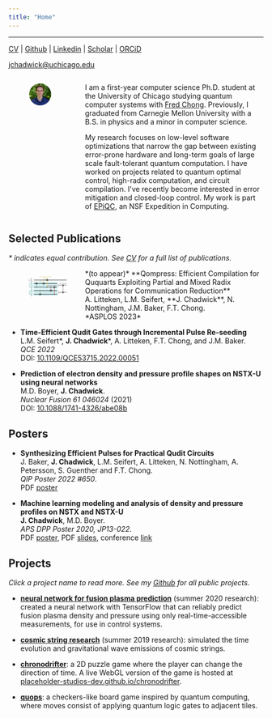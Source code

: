 ```yaml
---
title: "Home"
---
```


---

[CV](/files/JasonChadwickCV.pdf) \| <a href="https://github.com/jasonchadwick" target="_blank" rel="noopener noreferrer">Github</a> \| <a href="https://linkedin.com/in/jasonchadwick" target="_blank" rel="noopener noreferrer">Linkedin</a> \| <a href="https://scholar.google.com/citations?user=kE5iFs0AAAAJ&hl=en" target="_blank" rel="noopener noreferrer">Scholar</a> \| <a href="https://orcid.org/0000-0002-7932-1418" target="_blank" rel="noopener noreferrer">ORCiD</a>

[jchadwick@uchicago.edu](mailto:jchadwick@uchicago.edu)

<div style="float: left; width: 30%">
    <figure style="width: 30%">
    <img src="files/portrait-circle-small.png">
    </figure>
</div>
<div style="float: right; width:70%">
    <p>
    I am a first-year computer science Ph.D. student at the University of Chicago studying quantum computer systems with <a href="https://people.cs.uchicago.edu/~ftchong/" target="_blank" rel="noopener noreferrer">Fred Chong</a>. Previously, I graduated from Carnegie Mellon University with a B.S. in physics and a minor in computer science. 
    </p>
    <p>
    My research focuses on low-level software optimizations that narrow the gap between existing error-prone hardware and long-term goals of large scale fault-tolerant quantum computation. I have worked on projects related to quantum optimal control, high-radix computation, and circuit compilation. I've recently become interested in error mitigation and closed-loop control. My work is part of <a href="https://www.epiqc.cs.uchicago.edu/" target="_blank" rel="noopener noreferrer">EPiQC</a>, an NSF Expedition in Computing.
    </p>
</div>
<div style='clear:both'></div>

## Selected Publications

*\* indicates equal contribution. See [CV](/files/JasonChadwickCV.pdf) for a full list of publications.*

<div style="float:left; width:30%">
<figure style="width: 50%">
    <img src="files/paper-pics/mixed-radix.png">
    </figure>
</div>
<div style="float:right; width:70%">
    *(to appear)* **Qompress: Efficient Compilation for Ququarts Exploiting Partial and Mixed Radix Operations for Communication Reduction**
    <br>A. Litteken, L.M. Seifert, **J. Chadwick**, N. Nottingham, J.M. Baker, F.T. Chong. 
    <br>*ASPLOS 2023*
</div>
<div style='clear:both'></div>

- **Time-Efficient Qudit Gates through Incremental Pulse Re-seeding**
<br>L.M. Seifert\*, **J. Chadwick**\*, A. Litteken, F.T. Chong, and J.M. Baker. 
<br>*QCE 2022*
<br>DOI: <a href="https://doi.org/10.1109/QCE53715.2022.00051" target="_blank" rel="noopener noreferrer">10.1109/QCE53715.2022.00051</a>

- **Prediction of electron density and pressure profile shapes on NSTX-U using neural networks**
<br>M.D. Boyer, **J. Chadwick**. 
<br>*Nuclear Fusion 61 046024* (2021)
<br>DOI: <a href="https://doi.org/10.1088/1741-4326/abe08b" target="_blank" rel="noopener noreferrer">10.1088/1741-4326/abe08b</a>

## Posters

- **Synthesizing Efficient Pulses for Practical Qudit Circuits**
<br>J. Baker, **J. Chadwick**, L.M. Seifert, A. Litteken, N. Nottingham, A. Petersson, S. Guenther and F.T. Chong. 
<br>*QIP Poster 2022 #650*.
<br>PDF [poster](/files/QIP-2022.pdf)

- **Machine learning modeling and analysis of density and pressure profiles on NSTX and NSTX-U**
<br>**J. Chadwick**, M.D. Boyer. 
<br>*APS DPP Poster 2020, JP13-022*.
<br>PDF [poster](/files/fusion-poster.pdf), PDF [slides](/files/fusion-slides.pdf), conference <a href="https://meetings.aps.org/Meeting/DPP20/Session/JP13.22" target="_blank" rel="noopener noreferrer">link</a>

## Projects

*Click a project name to read more. See my <a href="https://github.com/jasonchadwick" target="_blank" rel="noopener noreferrer">Github</a> for all public projects.*

- [**neural network for fusion plasma prediction**](/pages/fusion.md) (summer 2020 research): created a neural network with TensorFlow that can reliably predict fusion plasma density and pressure using only real-time-accessible measurements, for use in control systems.

- [**cosmic string research**](/pages/cosmic-strings.md) (summer 2019 research): simulated the time evolution and gravitational wave emissions of cosmic strings.

- [**chronodrifter**](/pages/chronodrifter.md): a 2D puzzle game where the player can change the direction of time. A live WebGL version of the game is hosted at <a href="https://placeholder-studios-dev.github.io/chronodrifter" target="_blank" rel="noopener noreferrer">placeholder-studios-dev.github.io/chronodrifter</a>.

- [**quops**](/pages/quops.md): a checkers-like board game inspired by quantum computing, where moves consist of applying quantum logic gates to adjacent tiles.

<div style="height:400px"></div>